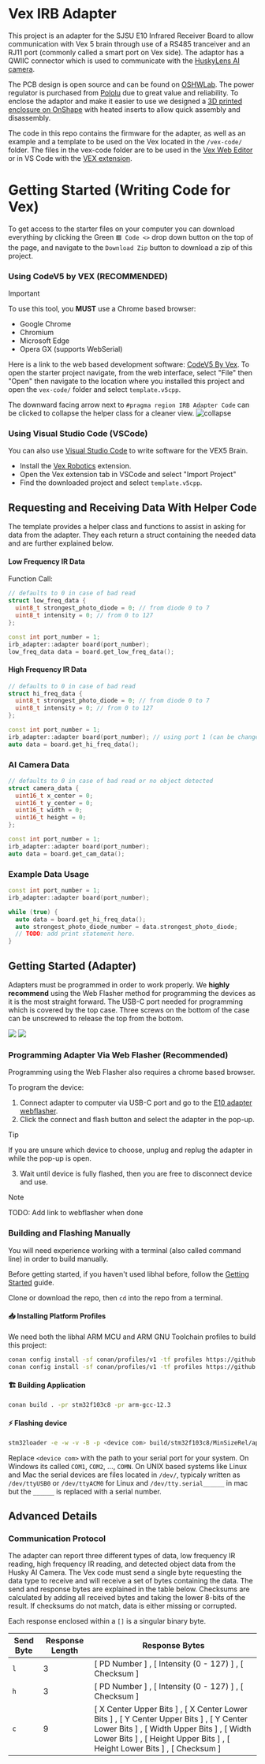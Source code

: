 # Vex IRB Adapter

This project is an adapter for the SJSU E10 Infrared Receiver Board to allow
communication with Vex 5 brain through use of a RS485 tranceiver and an RJ11
port (commonly called a smart port on Vex side). The adaptor has a QWIIC
connector which is used to communicate with the
[HuskyLens AI camera](https://www.dfrobot.com/product-1922.html).

The PCB design is open source and can be found on
[OSHWLab](https://oshwlab.com/libhal/vex-adapter). The power regulator is
purchased from [Pololu](https://www.pololu.com/product/5592) due to great value
and reliability. To enclose the adaptor and make it easier to use we designed a
[3D printed enclosure on OnShape](https://cad.onshape.com/documents/ee69ea771b3426ac97776444/w/45ac0aa7c9bd20a1984d74b6/e/4c369e0476760c7468856e8b?renderMode=0&uiState=68d6b1c8a8c68f57f9c83bdb) with heated inserts to allow quick assembly and disassembly.

The code in this repo contains the firmware for the adapter, as well as an example
and a template to be used on the Vex located in the `/vex-code/` folder. The files in the vex-code 
folder are to be used in the [Vex Web Editor](https://codev5.vex.com/) or in VS Code with the 
[VEX extension](https://www.vexrobotics.com/vexcode/vscode-extension).

# Getting Started (Writing Code for Vex)

To get access to the starter files on your computer you can download everything
by clicking the Green `🟩 Code <>` drop down button on the top of the page, and
navigate to the `Download Zip` button to download a zip of this project.

### Using CodeV5 by VEX (RECOMMENDED)

> [!IMPORTANT]
> To use this tool, you **MUST** use a Chrome based browser:
>
> - Google Chrome
> - Chromium
> - Microsoft Edge
> - Opera GX (supports WebSerial)

Here is a link to the web based development software:
[CodeV5 By Vex](https://codev5.vex.com/). To open the starter project navigate,
from the web interface, select "File" then "Open" then navigate to the location
where you installed this project and open the `vex-code/` folder and select `template.v5cpp`.

The downward facing arrow next to `#pragma region IRB Adapter Code` can be clicked to collapse the helper
class for a cleaner view.
![collapse](assets/collapse-arrow.jpg)

### Using Visual Studio Code (VSCode)

You can also use [Visual Studio Code](https://code.visualstudio.com/) to write
software for the VEX5 Brain.

- Install the [Vex Robotics](https://marketplace.visualstudio.com/items?itemName=VEXRobotics.vexcode) extension.
- Open the Vex extension tab in VSCode and select "Import Project"
- Find the downloaded project and select `template.v5cpp`.

## Requesting and Receiving Data With Helper Code

The template provides a helper class and functions to assist in asking for data
from the adapter. They each return a struct containing the needed data and are
further explained below.

#### Low Frequency IR Data

Function Call:

```c++
// defaults to 0 in case of bad read
struct low_freq_data {
  uint8_t strongest_photo_diode = 0; // from diode 0 to 7
  uint8_t intensity = 0; // from 0 to 127
};

const int port_number = 1;
irb_adapter::adapter board(port_number);
low_freq_data data = board.get_low_freq_data();
```

#### High Frequency IR Data

```c++
// defaults to 0 in case of bad read
struct hi_freq_data {
  uint8_t strongest_photo_diode = 0; // from diode 0 to 7
  uint8_t intensity = 0; // from 0 to 127
};

const int port_number = 1;
irb_adapter::adapter board(port_number); // using port 1 (can be changed)
auto data = board.get_hi_freq_data();
```

### AI Camera Data

```c++
// defaults to 0 in case of bad read or no object detected
struct camera_data {
  uint16_t x_center = 0;
  uint16_t y_center = 0;
  uint16_t width = 0;
  uint16_t height = 0;
};

const int port_number = 1;
irb_adapter::adapter board(port_number);
auto data = board.get_cam_data();
```

### Example Data Usage

```c++
const int port_number = 1;
irb_adapter::adapter board(port_number);

while (true) {
  auto data = board.get_hi_freq_data();
  auto strongest_photo_diode_number = data.strongest_photo_diode;
  // TODO: add print statement here.
}
```

## Getting Started (Adapter)
Adapters must be programmed in order to work properly. We **highly recommend**
using the Web Flasher method for programming the devices as it is the most
straight forward. The USB-C port needed for programming which is covered by the
top case. Three screws on the bottom of the case can be unscrewed to release the
top from the bottom.

![](assets/case-bottom.jpg)
![](assets/case-off.jpg)

### Programming Adapter Via Web Flasher (Recommended)

Programming using the Web Flasher also requires a chrome based browser.

To program the device:

1. Connect adapter to computer via USB-C port and go to the [E10 adapter webflasher]().
2. Click the connect and flash button and select the adapter in the pop-up.

> [!TIP]
> If you are unsure which device to choose, unplug and replug the adapter in while the
> pop-up is open.

3. Wait until device is fully flashed, then you are free to disconnect device and use.

> [!NOTE]
> TODO: Add link to webflasher when done

### Building and Flashing Manually

You will need experience working with a terminal (also called command line) in order to build manually.

Before getting started, if you haven't used libhal before, follow the
[Getting Started](https://libhal.github.io/latest/getting_started/) guide.

Clone or download the repo, then `cd` into the repo from a terminal.

#### 📥 Installing Platform Profiles

We need both the libhal ARM MCU and ARM GNU Toolchain profiles to build this
project:

```bash
conan config install -sf conan/profiles/v1 -tf profiles https://github.com/libhal/libhal-arm-mcu.git
conan config install -sf conan/profiles/v1 -tf profiles https://github.com/libhal/arm-gnu-toolchain.git
```

#### 🏗️ Building Application

```bash
conan build . -pr stm32f103c8 -pr arm-gcc-12.3
```

#### ⚡ Flashing device

```bash
stm32loader -e -w -v -B -p <device com> build/stm32f103c8/MinSizeRel/app.elf.bin
```

Replace `<device com>` with the path to your serial port for your system. On
Windows its called `COM1`, `COM2`, ..., `COMN`. On UNIX based systems like Linux
and Mac the serial devices are files located in `/dev/`, typicaly written as
`/dev/ttyUSB0` or `/dev/ttyACM0` for Linux and `/dev/tty.serial______` in mac
but the `______` is replaced with a serial number.

## Advanced Details

### Communication Protocol

The adapter can report three different types of data, low frequency IR reading,
high frequency IR reading, and detected object data from the Husky AI Camera.
The Vex code must send a single byte requesting the data type to receive and
will receive a set of bytes containing the data. The send and response bytes are
explained in the table below. Checksums are calculated by adding all received
bytes and taking the lower 8-bits of the result. If checksums do not match, data
is either missing or corrupted.

Each response enclosed within a `[]` is a singular binary byte.

| Send Byte | Response Length | Response Bytes                                                                                                                                                                                                     |
| --------- | --------------- | ------------------------------------------------------------------------------------------------------------------------------------------------------------------------------------------------------------------ |
| `l`       | 3               | [ PD Number ] , [ Intensity (0 - 127) ] , [ Checksum ]                                                                                                                                                             |
| `h`       | 3               | [ PD Number ] , [ Intensity (0 - 127) ] , [ Checksum ]                                                                                                                                                             |
| `c`       | 9               | [ X Center Upper Bits ] , [ X Center Lower Bits ] , [ Y Center Upper Bits ] , [ Y Center Lower Bits ] , [ Width Upper Bits ] , [ Width Lower Bits ] , [ Height Upper Bits ] , [ Height Lower Bits ] , [ Checksum ] |
